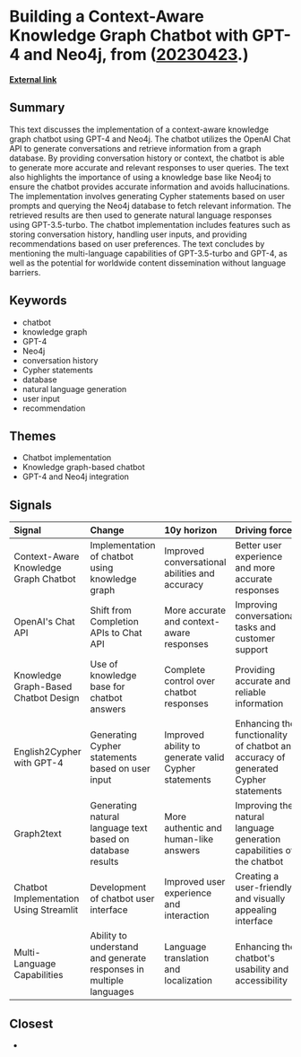 # __Building a Context-Aware Knowledge Graph Chatbot with GPT-4 and Neo4j__, from ([20230423](https://kghosh.substack.com/p/20230423).)

__[External link](https://medium.com/neo4j/context-aware-knowledge-graph-chatbot-with-gpt-4-and-neo4j-d3a99e8ae21e)__



## Summary

This text discusses the implementation of a context-aware knowledge graph chatbot using GPT-4 and Neo4j. The chatbot utilizes the OpenAI Chat API to generate conversations and retrieve information from a graph database. By providing conversation history or context, the chatbot is able to generate more accurate and relevant responses to user queries. The text also highlights the importance of using a knowledge base like Neo4j to ensure the chatbot provides accurate information and avoids hallucinations. The implementation involves generating Cypher statements based on user prompts and querying the Neo4j database to fetch relevant information. The retrieved results are then used to generate natural language responses using GPT-3.5-turbo. The chatbot implementation includes features such as storing conversation history, handling user inputs, and providing recommendations based on user preferences. The text concludes by mentioning the multi-language capabilities of GPT-3.5-turbo and GPT-4, as well as the potential for worldwide content dissemination without language barriers.

## Keywords

* chatbot
* knowledge graph
* GPT-4
* Neo4j
* conversation history
* Cypher statements
* database
* natural language generation
* user input
* recommendation

## Themes

* Chatbot implementation
* Knowledge graph-based chatbot
* GPT-4 and Neo4j integration

## Signals

| Signal                                 | Change                                                             | 10y horizon                                          | Driving force                                                                      |
|:---------------------------------------|:-------------------------------------------------------------------|:-----------------------------------------------------|:-----------------------------------------------------------------------------------|
| Context-Aware Knowledge Graph Chatbot  | Implementation of chatbot using knowledge graph                    | Improved conversational abilities and accuracy       | Better user experience and more accurate responses                                 |
| OpenAI's Chat API                      | Shift from Completion APIs to Chat API                             | More accurate and context-aware responses            | Improving conversational tasks and customer support                                |
| Knowledge Graph-Based Chatbot Design   | Use of knowledge base for chatbot answers                          | Complete control over chatbot responses              | Providing accurate and reliable information                                        |
| English2Cypher with GPT-4              | Generating Cypher statements based on user input                   | Improved ability to generate valid Cypher statements | Enhancing the functionality of chatbot and accuracy of generated Cypher statements |
| Graph2text                             | Generating natural language text based on database results         | More authentic and human-like answers                | Improving the natural language generation capabilities of the chatbot              |
| Chatbot Implementation Using Streamlit | Development of chatbot user interface                              | Improved user experience and interaction             | Creating a user-friendly and visually appealing interface                          |
| Multi-Language Capabilities            | Ability to understand and generate responses in multiple languages | Language translation and localization                | Enhancing the chatbot's usability and accessibility                                |

## Closest

* 